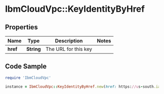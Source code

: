 # IbmCloudVpc::KeyIdentityByHref

## Properties

Name | Type | Description | Notes
------------ | ------------- | ------------- | -------------
**href** | **String** | The URL for this key | 

## Code Sample

```ruby
require 'IbmCloudVpc'

instance = IbmCloudVpc::KeyIdentityByHref.new(href: https://us-south.iaas.cloud.ibm.com/v1/keys/a6b1a881-2ce8-41a3-80fc-36316a73f803)
```


